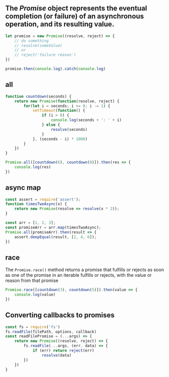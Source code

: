 ## The *Promise* object represents the eventual completion (or failure) of an asynchronous operation, and its resulting value.

```js
let promise = new Promise((resolve, reject) => {
    // do something
    // resolve(someValue)
    // or
    // reject('failure reason')
})

promise.then(console.log).catch(console.log)
```

## all
```js
function countdown(seconds) {
    return new Promise(function(resolve, reject) {
        for(let i = seconds; i >= 0; i -= 1) {
            setTimeout(function() {
                if (i > 0) {
                    console.log(seconds + ': ' + i)
                } else {
                    resolve(seconds)
                }
            }, (seconds - i) * 1000)
        }
    })
}

Promise.all([countdown(6), countdown(8)]).then(res => {
    console.log(res)
})
```

## async map
```js
const assert = require('assert');
function timesTwoAsync(x) {
    return new Promise(resolve => resolve(x * 2));
}

const arr = [1, 2, 3];
const promiseArr = arr.map(timesTwoAsync);
Promise.all(promiseArr).then(result => {
    assert.deepEqual(result, [2, 4, 6]);
})
```

## race
The `Promise.race()` method returns a promise that fulfills or rejects 
as soon as one of the promise in an iterable fulfills or rejects, with the value
or reason from that promise

```js
Promise.race([countdown(3), countdown(5)]).then(value => {
    console.log(value)
})
```

## Converting callbacks to promises
```js
const fs = require('fs')
fs.readFile(filePath, options, callback)
const readFilePromise = (...args) => {
    return new Promise((resolve, reject) => {
        fs.readFile(...args, (err, data) => {
            if (err) return reject(err)
                resolve(data)
        })
    })
}
```
